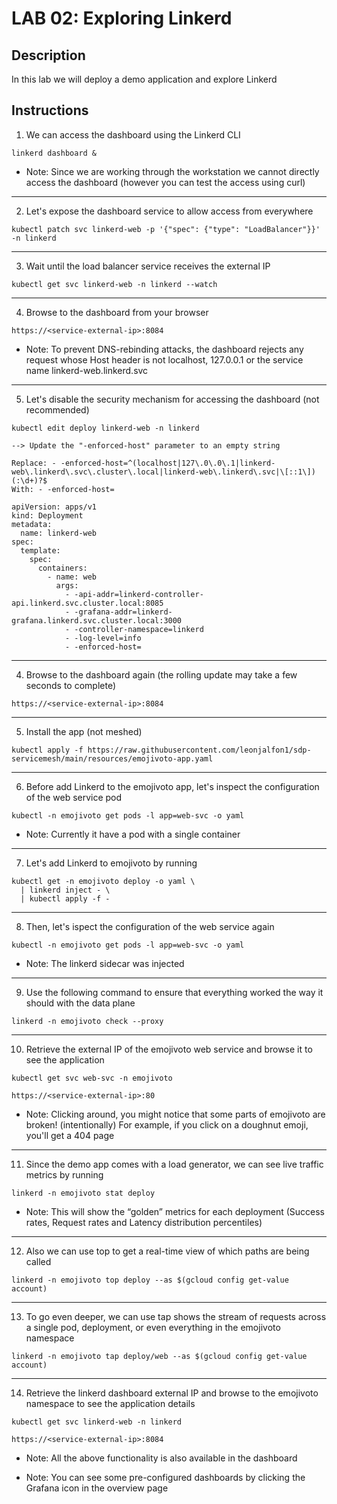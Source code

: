 # LAB 02: Exploring Linkerd

## Description

In this lab we will deploy a demo application and explore Linkerd 

## Instructions

1. We can access the dashboard using the Linkerd CLI

```
linkerd dashboard &
```

- Note: Since we are working through the workstation we cannot directly access the dashboard (however you can test the access using curl)

---

2. Let's expose the dashboard service to allow access from everywhere

```
kubectl patch svc linkerd-web -p '{"spec": {"type": "LoadBalancer"}}' -n linkerd
```

---

3. Wait until the load balancer service receives the external IP

```
kubectl get svc linkerd-web -n linkerd --watch
```

---

4. Browse to the dashboard from your browser

```
https://<service-external-ip>:8084
```

- Note: To prevent DNS-rebinding attacks, the dashboard rejects any request whose Host header is not localhost, 127.0.0.1 or the service name linkerd-web.linkerd.svc

---

5. Let's disable the security mechanism for accessing the dashboard (not recommended)

```
kubectl edit deploy linkerd-web -n linkerd
```
```
--> Update the "-enforced-host" parameter to an empty string

Replace: - -enforced-host=^(localhost|127\.0\.0\.1|linkerd-web\.linkerd\.svc\.cluster\.local|linkerd-web\.linkerd\.svc|\[::1\])(:\d+)?$
With: - -enforced-host=

apiVersion: apps/v1
kind: Deployment
metadata:
  name: linkerd-web
spec:
  template:
    spec:
      containers:
        - name: web
          args:
            - -api-addr=linkerd-controller-api.linkerd.svc.cluster.local:8085
            - -grafana-addr=linkerd-grafana.linkerd.svc.cluster.local:3000
            - -controller-namespace=linkerd
            - -log-level=info
            - -enforced-host=
```

---

4. Browse to the dashboard again (the rolling update may take a few seconds to complete)

```
https://<service-external-ip>:8084
```

---

5. Install the app (not meshed)

```
kubectl apply -f https://raw.githubusercontent.com/leonjalfon1/sdp-servicemesh/main/resources/emojivoto-app.yaml
```

---

6. Before add Linkerd to the emojivoto app, let's inspect the configuration of the web service pod

```
kubectl -n emojivoto get pods -l app=web-svc -o yaml
```

- Note: Currently it have a pod with a single container

---

7. Let's add Linkerd to emojivoto by running

```
kubectl get -n emojivoto deploy -o yaml \
  | linkerd inject - \
  | kubectl apply -f -
```

---

8. Then, let's ispect the configuration of the web service again

```
kubectl -n emojivoto get pods -l app=web-svc -o yaml
```

- Note: The linkerd sidecar was injected

---

9. Use the following command to ensure that everything worked the way it should with the data plane

```
linkerd -n emojivoto check --proxy
```

---

10. Retrieve the external IP of the emojivoto web service and browse it to see the application 

```
kubectl get svc web-svc -n emojivoto
```
```
https://<service-external-ip>:80
```

- Note: Clicking around, you might notice that some parts of emojivoto are broken! (intentionally) For example, if you click on a doughnut emoji, you'll get a 404 page

---

11. Since the demo app comes with a load generator, we can see live traffic metrics by running

```
linkerd -n emojivoto stat deploy
```

- Note: This will show the “golden” metrics for each deployment (Success rates, Request rates and Latency distribution percentiles)

---

12. Also we can use top to get a real-time view of which paths are being called

```
linkerd -n emojivoto top deploy --as $(gcloud config get-value account)
```

---

13. To go even deeper, we can use tap shows the stream of requests across a single pod, deployment, or even everything in the emojivoto namespace

```
linkerd -n emojivoto tap deploy/web --as $(gcloud config get-value account)
```

---

14. Retrieve the linkerd dashboard external IP and browse to the emojivoto namespace to see the application details 

```
kubectl get svc linkerd-web -n linkerd
```
```
https://<service-external-ip>:8084
```

- Note: All the above functionality is also available in the dashboard

- Note: You can see some pre-configured dashboards by clicking the Grafana icon in the overview page
